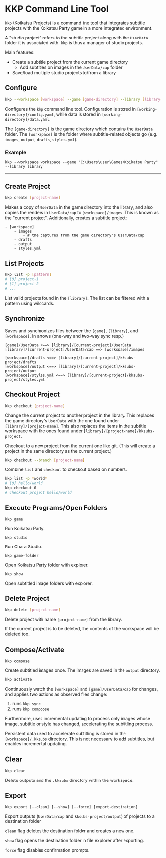# KKP Command Line Tool

`kkp` (Koikatsu Projects) is a command line tool that integrates subtitle projects with the Koikatsu Party game in a more integrated environment. 

A "studio project" refers to the subtitle project along with the `UserData` folder it is associated with. `kkp` is thus a manager of studio projects.

Main features:

* Create a subtitle project from the current game directory
    * Add subtitles on images in the `UserData/cap` folder
* Save/load multiple studio projects to/from a library

## Configure
```bash
kkp --workspace [workspace] --game [game-directory] --library [library-directory]
```

Configures the `kkp` command line tool. Configuration is stored in `[working-directory]/config.yaml`, while data is stored in `[working-directory]/data.yaml`.

The `[game-directory]` is the game directory which contains the `UserData` folder. The `[workspace]` is the folder where subtitle-related objects go (e.g. `images`, `output`, `drafts`, `styles.yml`).

### Example
```
kkp --workspace workspace --game "C:\Users\user\Games\Koikatsu Party" --library library
```

---
## Create Project
```bash
kkp create [project-name]
```
Makes a copy of `UserData` in the game directory into the library, and also copies the renders in `UserData/cap` to `[workspace]/images`. This is known as the "current project". Additionally, creates a subtitle project:
```
- [workspace]
    - images
        - # the captures from the game directory's UserData/cap
    - drafts
    - output
    - styles.yml
```

## List Projects
```bash
kkp list -p [pattern]
# [0] project-1
# [1] project-2
# ...
```
List valid projects found in the `[library]`. The list can be filtered with a pattern using wildcards.

## Synchronize
Saves and synchronizes files between the `[game]`, `[library]`, and `[workspace]`. In arrows (one-way and two-way sync resp.):

```
[game]/UserData <==> [library]/[current-project]/UserData
[library]/[current-project]/UserData/cap ==> [workspace]/images

[workspace]/drafts <==> [library]/[current-project]/kksubs-project/drafts
[workspace]/output <==> [library]/[current-project]/kksubs-project/output
[workspace]/styles.yml <==> [library]/[current-project]/kksubs-project/styles.yml
```

## Checkout Project
```bash
kkp checkout [project-name]
```
Change the current project to another project in the library. This replaces the game directory's `UserData` with the one found under `[library]/[project-name]`. This also replaces the items in the subtitle workspace with the ones found under `[library]/[project-name]/kksubs-project`.

Checkout to a new project from the current one like git. (This will create a project in the same directory as the current project.)
```bash
kkp checkout --branch [project-name]
```
Combine `list` and `checkout` to checkout based on numbers.
```bash
kkp list -p *world*
# [0] hello/world
kkp checkout 0
# checkout project hello/world
```

## Execute Programs/Open Folders

```
kkp game
```
Run Koikatsu Party.
```
kkp studio
```
Run Chara Studio.
```
kkp game-folder
```
Open Koikatsu Party folder with explorer.
```
kkp show
```
Open subtitled image folders with explorer.

## Delete Project
```bash
kkp delete [project-name]
```
Delete project with name `[project-name]` from the library.

If the current project is to be deleted, the contents of the workspace will be deleted too.

## Compose/Activate
```bash
kkp compose
```
Create subtitled images once. The images are saved in the `output` directory.
```bash
kkp activate
```
Continuously watch the `[workspace]` and `[game]/UserData/cap` for changes, and applies two actions as observed files change:

1. runs `kkp sync`
2. runs `kkp compoose`

Furthermore, uses incremental updating to process only images whose image, subtitle or style has changed, accelerating the subtitling process. 

Persistent data used to accelerate subtitling is stored in the `[workspace]/.kksubs` directory. This is not necessary to add subtitles, but enables incremental updating.

## Clear 
```bash
kkp clear
```
Delete outputs and the `.kksubs` directory within the workspace.

## Export
```
kkp export [--clean] [--show] [--force] [export-destination]
```
Export outputs (`UserData/cap` and `kksubs-project/output`) of projects to a destination folder.

`clean` flag deletes the destination folder and creates a new one.

`show` flag opens the destination folder in file explorer after exporting.

`force` flag disables confirmation prompts.